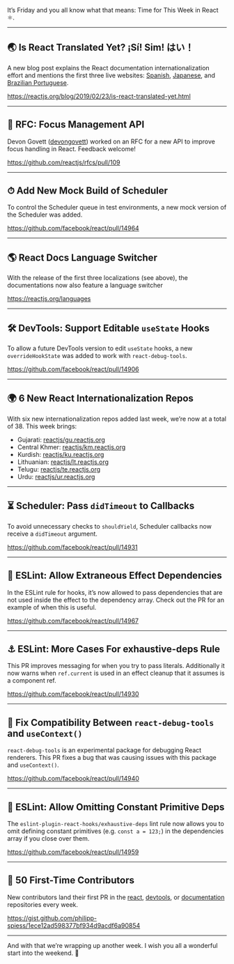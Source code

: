 It’s Friday and you all know what that means: Time for This Week in React ⚛️.

---

## 🌏 Is React Translated Yet? ¡Sí! Sim! はい！

A new blog post explains the React documentation internationalization effort and mentions the first three live websites: [Spanish](https://es.reactjs.org/), [Japanese](https://ja.reactjs.org/), and [Brazilian Portuguese](https://pt-br.reactjs.org/).

https://reactjs.org/blog/2019/02/23/is-react-translated-yet.html

---

## 💼 RFC: Focus Management API

Devon Govett ([devongovett](https://github.com/devongovett)) worked on an RFC for a new API to improve focus handling in React. Feedback welcome!

https://github.com/reactjs/rfcs/pull/109

---

## ⏱ Add New Mock Build of Scheduler

To control the Scheduler queue in test environments, a new mock version of the Scheduler was added.

https://github.com/facebook/react/pull/14964

---

## 🌎 React Docs Language Switcher

With the release of the first three localizations (see above), the documentations now also feature a language switcher

https://reactjs.org/languages

---

## 🛠 DevTools: Support Editable `useState` Hooks

To allow a future DevTools version to edit `useState` hooks, a new `overrideHookState` was added to work with `react-debug-tools`.

https://github.com/facebook/react/pull/14906

---

## 🌍 6 New React Internationalization Repos

With six new internationalization repos added last week, we’re now at a total of 38. This week brings:

- Gujarati: [reactjs/gu.reactjs.org](https://github.com/reactjs/gu.reactjs.org)
- Central Khmer: [reactjs/km.reactjs.org](https://github.com/reactjs/km.reactjs.org)
- Kurdish: [reactjs/ku.reactjs.org](https://github.com/reactjs/ku.reactjs.org)
- Lithuanian: [reactjs/lt.reactjs.org](https://github.com/reactjs/lt.reactjs.org)
- Telugu: [reactjs/te.reactjs.org](https://github.com/reactjs/te.reactjs.org)
- Urdu: [reactjs/ur.reactjs.org](https://github.com/reactjs/ur.reactjs.org)

---

## ⏳ Scheduler: Pass `didTimeout` to Callbacks

To avoid unnecessary checks to `shouldYield`, Scheduler callbacks now receive a `didTimeout` argument.

https://github.com/facebook/react/pull/14931

---

## 🎣 ESLint: Allow Extraneous Effect Dependencies

In the ESLint rule for hooks, it’s now allowed to pass dependencies that are not used inside the effect to the dependency array. Check out the PR for an example of when this is useful.

https://github.com/facebook/react/pull/14967

---

## ⚓️ ESLint: More Cases For exhaustive-deps Rule

This PR improves messaging for when you try to pass literals. Additionally it now warns when `ref.current` is used in an effect cleanup that it assumes is a component ref.

https://github.com/facebook/react/pull/14930

---

## 🐛 Fix Compatibility Between `react-debug-tools` and `useContext()`

`react-debug-tools` is an experimental package for debugging React renderers. This PR fixes a bug that was causing issues with this package and `useContext()`.

https://github.com/facebook/react/pull/14940

---

## 📌 ESLint: Allow Omitting Constant Primitive Deps

The `eslint-plugin-react-hooks/exhaustive-deps` lint rule now allows you to omit defining constant primitives (e.g. `const a = 123;`) in the dependencies array if you close over them.

https://github.com/facebook/react/pull/14959

---

## 👏 50 First-Time Contributors

New contributors land their first PR in the [react](https://github.com/facebook/react), [devtools](https://github.com/facebook/react-devtools), or [documentation](https://github.com/reactjs/reactjs.org) repositories every week.

https://gist.github.com/philipp-spiess/1ece12ad598377bf934d9acdf6a90854

---

And with that we’re wrapping up another week. I wish you all a wonderful start into the weekend. 👋
